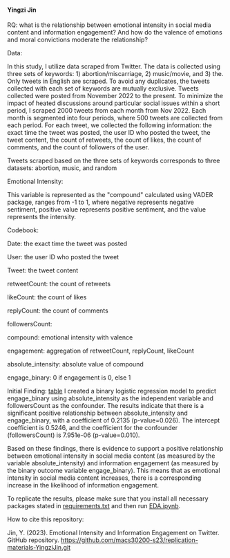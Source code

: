 #### Yingzi Jin
RQ: what is the relationship between emotional intensity in social media content and information engagement? And how do the valence of emotions and moral convictions moderate the relationship?

Data: 

In this study, I utilize data scraped from Twitter. The data is collected using three sets of keywords: 1) abortion/miscarriage, 2) music/movie, and 3) the. Only tweets in English are scraped. To avoid any duplicates, the tweets collected with each set of keywords are mutually exclusive. Tweets collected were posted from November 2022 to the present. To minimize the impact of heated discussions around particular social issues within a short period, I scraped 2000 tweets from each month from Nov 2022. Each month is segmented into four periods, where 500 tweets are collected from each period. For each tweet, we collected the following information: the exact time the tweet was posted, the user ID who posted the tweet, the tweet content, the count of retweets, the count of likes, the count of comments, and the count of followers of the user.

Tweets scraped based on the three sets of keywords corresponds to three datasets: abortion, music, and random 

Emotional Intensity: 

This variable is represented as the "compound" calculated using VADER package, ranges from -1 to 1, where negative represents negative sentiment, positive value represents positive sentiment, and the value represents the intensity.

Codebook:

Date: the exact time the tweet was posted

User: the user ID who posted the tweet

Tweet: the tweet content

retweetCount: the count of retweets

likeCount: the count of likes

replyCount: the count of comments

followersCount: 

compound: emotional intensity with valence

engagement: aggregation of retweetCount, replyCount, likeCount

absolute_intensity: absolute value of compound

engage_binary: 0 if engagement is 0, else 1

Initial Finding:
[table](/EDA/random_logit_results)
I created a binary logistic regression model to predict engage_binary using absolute_intensity as the independent variable and followersCount as the confounder. The results indicate that there is a significant positive relationship between absolute_intensity and engage_binary, with a coefficient of 0.2135 (p-value=0.026). The intercept coefficient is 0.5246, and the coefficient for the confounder (followersCount) is 7.951e-06 (p-value=0.010).

Based on these findings, there is evidence to support a positive relationship between emotional intensity in social media content (as measured by the variable absolute_intensity) and information engagement (as measured by the binary outcome variable engage_binary). This means that as emotional intensity in social media content increases, there is a corresponding increase in the likelihood of information engagement.

To replicate the results, please make sure that you install all necessary packages stated in [requirements.txt](requirements.txt) and then run [EDA.ipynb](/EDA/EDA.ipynb).

How to cite this repository:

Jin, Y. (2023). Emotional Intensity and Information Engagement on Twitter. GitHub repository. https://github.com/macs30200-s23/replication-materials-YingziJin.git
